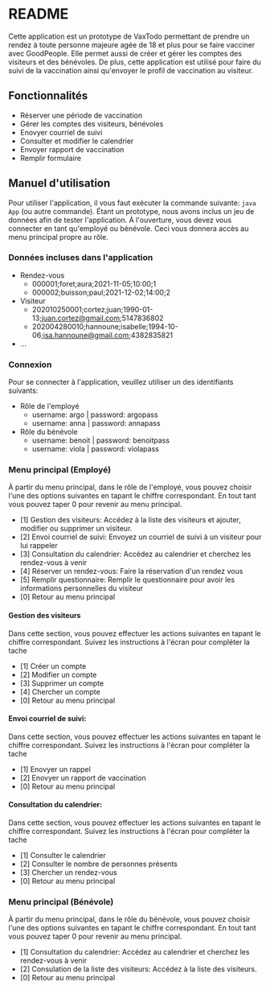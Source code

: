 # README

Cette application est un prototype de VaxTodo permettant de prendre un rendez à toute personne majeure agée de 18 et plus pour se faire vacciner avec GoodPeople.
Elle permet aussi de créer et gérer les comptes des visiteurs et des bénévoles. De plus, cette application est utilisé pour faire du suivi de la vaccination 
ainsi qu'envoyer le profil de vaccination au visiteur.

## Fonctionnalités

- Réserver une période de vaccination
- Gérer les comptes des visiteurs, bénévoles
- Enovyer courriel de suivi
- Consulter et modifier le calendrier
- Envoyer rapport de vaccination
- Remplir formulaire

## Manuel d'utilisation

Pour utiliser l'application, il vous faut exécuter la commande suivante: `java App` (ou autre commande).
Étant un prototype, nous avons inclus un jeu de données afin de tester l'application.
À l'ouverture, vous devez vous connecter en tant qu'employé ou bénévole. Ceci vous donnera accès
au menu principal propre au rôle.

### Données incluses dans l'application

- Rendez-vous
  - 000001;foret;aura;2021-11-05;10:00;1
  - 000002;buisson;paul;2021-12-02;14:00;2
- Visiteur
  - 202010250001;cortez;juan;1990-01-13;juan.cortez@gmail.com;5147836802
  - 202004280010;hannoune;isabelle;1994-10-06;isa.hannoune@gmail.com;4382835821
- ...

### Connexion

Pour se connecter à l'application, veuillez utiliser un des identifiants suivants:

- Rôle de l'employé
  - username: argo | password: argopass
  - username: anna | password: annapass
- Rôle du bénévole
  - username: benoit | password: benoitpass
  - username: viola | password: violapass

### Menu principal (Employé)

À partir du menu principal, dans le rôle de l'employé, vous pouvez choisir l'une des options suivantes en tapant le chiffre correspondant.
En tout tant vous pouvez taper 0 pour revenir au menu principal.

- [1] Gestion des visiteurs: Accédez à la liste des visiteurs et ajouter, modifier ou supprimer un visiteur.
- [2] Envoi courriel de suivi: Envoyez un courriel de suivi à un visiteur pour lui rappeler
- [3] Consultation du calendrier: Accédez au calendrier et cherchez les rendez-vous à venir
- [4] Réserver un rendez-vous: Faire la réservation d'un rendez vous
- [5] Remplir questionnaire: Remplir le questionnaire pour avoir les informations personnelles du visiteur
- [0] Retour au menu principal

#### Gestion des visiteurs

Dans cette section, vous pouvez effectuer les actions suivantes en tapant le chiffre correspondant.
Suivez les instructions à l'écran pour compléter la tache

- [1] Créer un compte
- [2] Modifier un compte
- [3] Supprimer un compte
- [4] Chercher un compte
- [0] Retour au menu principal

#### Envoi courriel de suivi:

Dans cette section, vous pouvez effectuer les actions suivantes en tapant le chiffre correspondant.
Suivez les instructions à l'écran pour compléter la tache

- [1] Enovyer un rappel
- [2] Enovyer un rapport de vaccination
- [0] Retour au menu principal

#### Consultation du calendrier:

Dans cette section, vous pouvez effectuer les actions suivantes en tapant le chiffre correspondant.
Suivez les instructions à l'écran pour compléter la tache

- [1] Consulter le calendrier
- [2] Consulter le nombre de personnes présents
- [3] Chercher un rendez-vous
- [0] Retour au menu principal

### Menu principal (Bénévole)

À partir du menu principal, dans le rôle du bénévole, vous pouvez choisir l'une des options suivantes en tapant le chiffre correspondant.
En tout tant vous pouvez taper 0 pour revenir au menu principal.

- [1] Consultation du calendrier: Accédez au calendrier et cherchez les rendez-vous à venir
- [2] Consulation de la liste des visiteurs: Accédez à la liste des visiteurs.
- [0] Retour au menu principal
